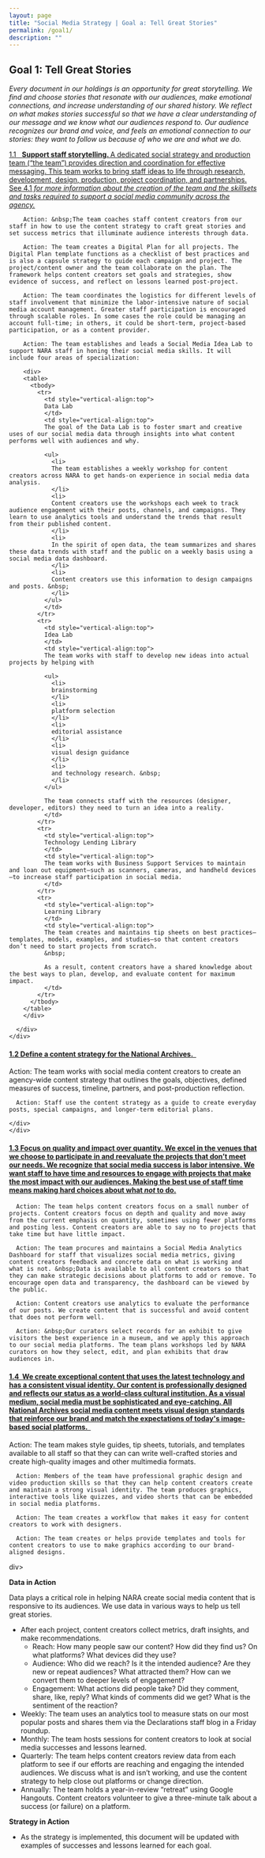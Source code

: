 ```yaml
---
layout: page
title: "Social Media Strategy | Goal a: Tell Great Stories"
permalink: /goal1/
description: ""
---
```


## Goal 1: Tell Great Stories

<em>Every document in our holdings is an opportunity for great storytelling. We find and choose stories that resonate with our audiences, make emotional connections, and increase understanding of our shared history. We reflect on what makes stories successful so that we have a clear understanding of our message and we know what our audiences respond to. Our audience recognizes our brand and voice, and feels an emotional connection to our stories: they want to follow us because of who we are and what we do. </em>

<div class="panel-group" id="accordion">

<div class="panel panel-default">
    <div class="panel-heading">
      <div class="panel-title">
        <a data-toggle="collapse" data-parent="#accordion" href="#collapse1">
          1.1 &nbsp;&nbsp;<strong>Support staff storytelling. </strong>A dedicated social strategy and production team (“the team”) provides direction and coordination for effective messaging. This team works to bring staff ideas to life through research, development, design, production, project coordination, and partnerships. See 4.1<em> for more information about the creation of the team and the skillsets and tasks required to support a social media community across the agency.</em>
        </a>
      </div>
    </div>
    <div id="collapse1" class="panel-collapse collapse">
      <div class="panel-body">

        Action: &nbsp;The team coaches staff content creators from our staff in how to use the content strategy to craft great stories and set success metrics that illuminate audience interests through data.

        Action: The team creates a Digital Plan for all projects. The Digital Plan template functions as a checklist of best practices and is also a capsule strategy to guide each campaign and project. The project/content owner and the team collaborate on the plan. The framework helps content creators set goals and strategies, show evidence of success, and reflect on lessons learned post-project.

        Action: The team coordinates the logistics for different levels of staff involvement that minimize the labor-intensive nature of social media account management. Greater staff participation is encouraged through scalable roles. In some cases the role could be managing an account full-time; in others, it could be short-term, project-based participation, or as a content provider.

        Action: The team establishes and leads a Social Media Idea Lab to support NARA staff in honing their social media skills. It will include four areas of specialization:

        <div>
        <table>
          <tbody>
            <tr>
              <td style="vertical-align:top">
              Data Lab
              </td>
              <td style="vertical-align:top">
              The goal of the Data Lab is to foster smart and creative uses of our social media data through insights into what content performs well with audiences and why.

              <ul>
                <li>
                The team establishes a weekly workshop for content creators across NARA to get hands-on experience in social media data analysis.
                </li>
                <li>
                Content creators use the workshops each week to track audience engagement with their posts, channels, and campaigns. They learn to use analytics tools and understand the trends that result from their published content.
                </li>
                <li>
                In the spirit of open data, the team summarizes and shares these data trends with staff and the public on a weekly basis using a social media data dashboard.
                </li>
                <li>
                Content creators use this information to design campaigns and posts. &nbsp;
                </li>
              </ul>
              </td>
            </tr>
            <tr>
              <td style="vertical-align:top">
              Idea Lab
              </td>
              <td style="vertical-align:top">
              The team works with staff to develop new ideas into actual projects by helping with

              <ul>
                <li>
                brainstorming
                </li>
                <li>
                platform selection
                </li>
                <li>
                editorial assistance
                </li>
                <li>
                visual design guidance
                </li>
                <li>
                and technology research. &nbsp;
                </li>
              </ul>

              The team connects staff with the resources (designer, developer, editors) they need to turn an idea into a reality.
              </td>
            </tr>
            <tr>
              <td style="vertical-align:top">
              Technology Lending Library
              </td>
              <td style="vertical-align:top">
              The team works with Business Support Services to maintain and loan out equipment—such as scanners, cameras, and handheld devices—to increase staff participation in social media.
              </td>
            </tr>
            <tr>
              <td style="vertical-align:top">
              Learning Library
              </td>
              <td style="vertical-align:top">
              The team creates and maintains tip sheets on best practices—templates, models, examples, and studies—so that content creators don’t need to start projects from scratch.
              &nbsp;

              As a result, content creators have a shared knowledge about the best ways to plan, develop, and evaluate content for maximum impact.
              </td>
            </tr>
          </tbody>
        </table>
        </div>

      </div>
    </div>
  </div>


  <div class="panel panel-default">
    <div class="panel-heading">
      <h4 class="panel-title">
        <a data-toggle="collapse" data-parent="#accordion" href="#collapse2">
          1.2 <strong>Define a content strategy for the National Archives. &nbsp;</strong>
        </a>
      </h4>
    </div>
    <div id="collapse2" class="panel-collapse collapse">
      <div class="panel-body">
      Action: The team works with social media content creators to create an agency-wide content strategy that outlines the goals, objectives, defined measures of success, timeline, partners, and post-production reflection.

      Action: Staff use the content strategy as a guide to create everyday posts, special campaigns, and longer-term editorial plans.

    </div>
    </div>
  </div>







<div class="panel panel-default">
  <div class="panel-heading">
    <h4 class="panel-title">
      <a data-toggle="collapse" data-parent="#accordion" href="#collapse3">
        1.3 <strong>Focus on quality and impact over quantity. </strong>We excel in the venues that we choose to participate in and reevaluate the projects that don’t meet our needs. We recognize that social media success is labor intensive. We want staff to have time and resources to engage with projects that make the most impact with our audiences. Making the best use of staff time means making hard choices about what <em>not </em>to do.
      </a>
    </h4>
  </div>
  <div id="collapse3" class="panel-collapse collapse">
    <div class="panel-body">

      Action: The team helps content creators focus on a small number of projects. Content creators focus on depth and quality and move away from the current emphasis on quantity, sometimes using fewer platforms and posting less. Content creators are able to say no to projects that take time but have little impact.

      Action: The team procures and maintains a Social Media Analytics Dashboard for staff that visualizes social media metrics, giving content creators feedback and concrete data on what is working and what is not. &nbsp;Data is available to all content creators so that they can make strategic decisions about platforms to add or remove. To encourage open data and transparency, the dashboard can be viewed by the public.

      Action: Content creators use analytics to evaluate the performance of our posts. We create content that is successful and avoid content that does not perform well.

      Action: &nbsp;Our curators select records for an exhibit to give visitors the best experience in a museum, and we apply this approach to our social media platforms. The team plans workshops led by NARA curators on how they select, edit, and plan exhibits that draw audiences in.

  </div>
  </div>
</div>




<div class="panel panel-default">
  <div class="panel-heading">
    <h4 class="panel-title">
      <a data-toggle="collapse" data-parent="#accordion" href="#collapse4">
        1.4 &nbsp;<strong>We create exceptional content that uses the latest technology and has a consistent visual identity.</strong> Our content is professionally designed and reflects our status as a world-class cultural institution. As a visual medium, social media must be sophisticated and eye-catching. All National Archives social media content meets visual design standards that reinforce our brand and match the expectations of today's image-based social platforms. &nbsp;
      </a>
    </h4>
  </div>
  <div id="collapse4" class="panel-collapse collapse">
    <div class="panel-body">
      Action: The team makes style guides, tip sheets, tutorials, and templates available to all staff so that they can can write well-crafted stories and create high-quality images and other multimedia formats.

      Action: Members of the team have professional graphic design and video production skills so that they can help content creators create and maintain a strong visual identity. The team produces graphics, interactive tools like quizzes, and video shorts that can be embedded in social media platforms.

      Action: The team creates a workflow that makes it easy for content creators to work with designers.

      Action: The team creates or helps provide templates and tools for content creators to use to make graphics according to our brand-aligned designs.
  </div>
  </div>
</div>

</div>div>



<strong>Data in Action</strong>

Data plays a critical role in helping NARA create social media content that is responsive to its audiences. We use data in various ways to help us tell great stories.

<ul>
  <li>
  After each project, content creators collect metrics, draft insights, and make recommendations.

  <ul>
    <li>
    Reach: How many people saw our content? How did they find us? On what platforms? What devices did they use?
    </li>
    <li>
    Audience: Who did we reach? Is it the intended audience? Are they new or repeat audiences? What attracted them? How can we convert them to deeper levels of engagement?
    </li>
    <li>
    Engagement: What actions did people take? Did they comment, share, like, reply? What kinds of comments did we get? What is the sentiment of the reaction?
    </li>
  </ul>
  </li>
  <li>
  Weekly: The team uses an analytics tool to measure stats on our most popular posts and shares them via the Declarations staff blog in a Friday roundup.
  </li>
  <li>
  Monthly: The team hosts sessions for content creators to look at social media successes and lessons learned.
  </li>
  <li>
  Quarterly: The team helps content creators review data from each platform to see if our efforts are reaching and engaging the intended audiences. We discuss what is and isn’t working, and use the content strategy to help close out platforms or change direction.
  </li>
  <li>
  Annually: The team holds a year-in-review “retreat” using Google Hangouts. Content creators volunteer to give a three-minute talk about a success (or failure) on a platform.
  </li>
</ul>

<strong>Strategy in Action</strong>

<ul>
  <li>
  As the strategy is implemented, this document will be updated with examples of successes and lessons learned for each goal.
  </li>
</ul>
